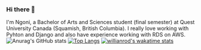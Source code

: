 ### Hi there 👋

I'm Ngoni, a Bachelor of Arts and Sciences student (final semester) at Quest University Canada (Squamish, British Columbia). I really love working with Pyhton and Django and also have experience working with RDS on AWS. 
![Anurag's GitHub stats](https://github-readme-stats.vercel.app/api?username=nmandiveyi&show_icons=true&theme=radical)
[![Top Langs](https://github-readme-stats.vercel.app/api/top-langs/?username=nmandiveyi&show_icons=true&theme=radical)](https://github.com/anuraghazra/github-readme-stats)
[![willianrod's wakatime stats](https://github-readme-stats.vercel.app/api/wakatime?username=nmandiveyi&show_icons=true&theme=radical)](https://github.com/anuraghazra/github-readme-stats)
